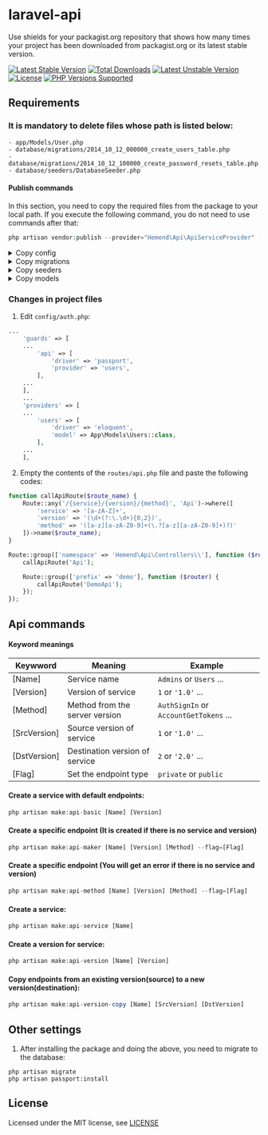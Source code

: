 # laravel-api
Use shields for your packagist.org repository that shows how many times your project has been downloaded from packagist.org or its latest stable version.

[![Latest Stable Version](http://poser.pugx.org/hemend/laravel-api/v)](https://packagist.org/packages/hemend/laravel-api)
[![Total Downloads](http://poser.pugx.org/hemend/laravel-api/downloads)](https://packagist.org/packages/hemend/laravel-api)
[![Latest Unstable Version](http://poser.pugx.org/hemend/laravel-api/v/unstable)](https://packagist.org/packages/hemend/laravel-api)
[![License](http://poser.pugx.org/hemend/laravel-api/license)](https://packagist.org/packages/hemend/laravel-api)
<a href="#tada-php-support" title="PHP Versions Supported"><img alt="PHP Versions Supported" src="https://img.shields.io/badge/php->=7.4-777bb3.svg?logoColor=white&labelColor=555555"></a>
<!-- [![PHP Version Require](http://poser.pugx.org/hemend/laravel-api/require/php)](https://packagist.org/packages/hemend/laravel-api) -->

## Requirements
### It is mandatory to delete files whose path is listed below:
```
- app/Models/User.php
- database/migrations/2014_10_12_000000_create_users_table.php
- database/migrations/2014_10_12_100000_create_password_resets_table.php
- database/seeders/DatabaseSeeder.php
```

#### Publish commands
In this section, you need to copy the required files from the package to your local path.
If you execute the following command, you do not need to use commands after that:
```php
php artisan vendor:publish --provider="Hemend\Api\ApiServiceProvider" --tag=api
```
<details><summary>Copy config</summary>

> php artisan vendor:publish --provider="Hemend\Api\ApiServiceProvider" --tag=config
</details>

<details><summary>Copy migrations</summary>

> php artisan vendor:publish --provider="Hemend\Api\ApiServiceProvider" --tag=migrations
</details>

<details><summary>Copy seeders</summary>

> php artisan vendor:publish --provider="Hemend\Api\ApiServiceProvider" --tag=seeders
</details>

<details><summary>Copy models</summary>

> php artisan vendor:publish --provider="Hemend\Api\ApiServiceProvider" --tag=models
</details>

### Changes in project files
1. Edit `config/auth.php`:
```php
...
    'guards' => [
    ...
        'api' => [
            'driver' => 'passport',
            'provider' => 'users',
        ],
    ...
    ],
    ...
    'providers' => [
    ...
        'users' => [
            'driver' => 'eloquent',
            'model' => App\Models\Users::class,
        ],
    ...
    ],
```

2. Empty the contents of the `routes/api.php` file and paste the following codes:
```php
function callApiRoute($route_name) {
    Route::any('/{service}/{version}/{method}', 'Api')->where([
        'service' => '[a-zA-Z]+',
        'version' => '(\d+(?:\.\d+){0,2})',
        'method' => '([a-z][a-zA-Z0-9]+(\.?[a-z][a-zA-Z0-9]+)?)'
    ])->name($route_name);
}

Route::group(['namespace' => 'Hemend\Api\Controllers\\'], function ($router) {
    callApiRoute('Api');

    Route::group(['prefix' => 'demo'], function ($router) {
        callApiRoute('DemoApi');
    });
});
```

## Api commands
#### Keyword meanings
|Keywword        |Meaning                        |Example                                            |
|----------------|-------------------------------|---------------------------------------------------|
|[Name]          |Service name                   |`Admins` or `Users` ...                            |
|[Version]       |Version of service             |`1` or `'1.0'` ...                                 |
|[Method]        |Method from the server version |`AuthSignIn` or `AccountGetTokens` ...             |
|[SrcVersion]    |Source version of service      |`1` or `'1.0'` ...                                 |
|[DstVersion]    |Destination version of service |`2` or `'2.0'` ...                                 |
|[Flag]          |Set the endpoint type          |`private` or `public`                              |

#### Create a service with default endpoints:
```php
php artisan make:api-basic [Name] [Version]
```

#### Create a specific endpoint (It is created if there is no service and version)
```php
php artisan make:api-maker [Name] [Version] [Method] --flag=[Flag]
```

#### Create a specific endpoint (You will get an error if there is no service and version)
```php
php artisan make:api-method [Name] [Version] [Method] --flag=[Flag]
```

#### Create a service:
```php
php artisan make:api-service [Name]
```

#### Create a version for service:
```php
php artisan make:api-version [Name] [Version]
```

#### Copy endpoints from an existing version(source) to a new version(destination):
```php
php artisan make:api-version-copy [Name] [SrcVersion] [DstVersion]
```

## Other settings
1. After installing the package and doing the above, you need to migrate to the database:
```shell
php artisan migrate
php artisan passport:install
```

## License
Licensed under the MIT license, see [LICENSE](LICENSE)